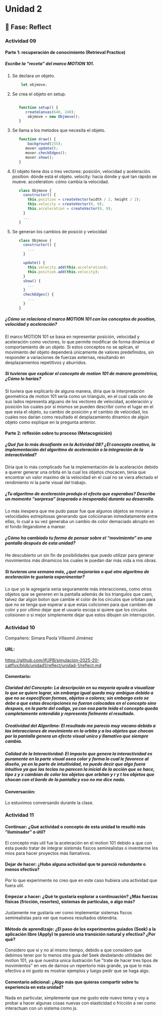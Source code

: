 # Unidad 2


## 🤔 Fase: Reflect

### Actividad 09

#### Parte 1: recuperación de conocimiento (Retrieval Practice)

##### Escribe la “receta” del marco MOTION 101.
1) Se declara un objeto.
   ``` js
       let objmove;
   ```
2) Se crea el objeto en setup.
   ``` js
       
      function setup() {
         createCanvas(640, 240);
          objmove = new Objmove();          
      }   
   ```
3) Se llama a los metodos que necesita el objeto.
   ``` js
      function draw() {
          background(255);
         mover.update();
         mover.checkEdges();
         mover.show();
      }
   ```
4) El objeto tiene dos o tres vectores: posición, velocidad y aceleración.
   position: dónde está el objeto.
   velocity: hacia dónde y qué tan rápido se mueve.
   acceleration: cómo cambia la velocidad.
   ``` js
      class Objmove {
        constructor() {
          this.position = createVector(width / 2, height / 2);
          this.velocity = createVector(0, 0);
          this.acceleration = createVector(0, 0);
        }
        ...
      }
   ```
5) Se generan los cambios de posició y velocidad
   ``` js
      class Objmove {
        constructor() {
          ...
        }

        update() {
          this.velocity.add(this.acceleration);
          this.position.add(this.velocity);
        }
        show() {
          ...
        }
        checkEdges() {
          ...
        }
      }
   ```
##### ¿Cómo se relaciona el marco MOTION 101 con los conceptos de position, velocidad y aceleración?
El marco MOTION 101 se basa en representar posición, velocidad y aceleración como vectores, lo que permite modificar de forma dinámica el comportamiento de un objeto. Si estos conceptos no se aplican, el movimiento del objeto dependerá únicamente de valores predefinidos, sin responder a variaciones de fuerzas externas, resultando en desplazamientos repetitivos y aburridos.

##### Si tuvieras que explicar el concepto de motion 101 de manera geométrica, ¿Cómo lo harías?
Si tuviera que explicarlo de alguna manera, diria que la interpretación geometrica de motion 101 seria como un triangulo, en el cual cada uno de sus lados representa alguano de los vectores de velocidad, aceleración y posición los cuales por si mismos se pueden describir como el lugar en el que esta el objeto, su cambio de posición y el cambio de velocidad, los cuales nos darian como resultado el desplazamiento dinamico de algún objeto como explique en la pregunta anterior.

#### Parte 2: reflexión sobre tu proceso (Metacognición)

##### ¿Qué fue lo más desafiante en la Actividad 08? ¿El concepto creativo, la implementación del algoritmo de aceleración o la integración de la interactividad?
Diria que lo más complicado fue la implementación de la aceleración debido a querer generar una orbita en la cual los objetos chocacen, tenia que encontrar un valor maximo de la velocidad en el cual no se viera afectado el rendimiento ni la parte visual del trabajo.

##### ¿Tu algoritmo de aceleración produjo el efecto que esperabas? Describe un momento “sorpresa” (esperado o inesperado) durante su desarrollo.
Lo más inespera que me pudo pasar fue que algunos objetos se movian a velocidades estrepitosas generando que colicionaran inmediatamente entre ellas, lo cual a su vez generaba un cambio de color demaciado abrupto en el fondo llegandome a marear.

##### ¿Cómo ha cambiado tu forma de pensar sobre el “movimiento” en una pantalla después de esta unidad?
He descubierto un sin fin de posibilidades que puedo utilizar para generar movimientos más dinamicos los cuales le puedan dar más vida a mis obras.

##### Si tuvieras una semana más, ¿qué mejorarías o qué otro algoritmo de aceleración te gustaría experimentar?
Lo que yo le agregaria seria seguramente más interacciones, como otros objetos que se generen en la pantalla además de los triangulos que caen, talvez dar algún boton que cambie el color de los circulos que orbitan para que no se tenga que esperar a que estas colicionen para que cambien de color y por ultimo dejar que el usuario escoja si quiere que los circulos colisionen o si mejor simplemente dejar que estos dibujen sin interrupción.

### Actividad 10
Compañero:
Simara Paola Villasmil Jiménez

#### URL:
https://github.com/jfUPB/simulacion-2025-20-catflyx/blob/unidad1/reflect/unidad-1/reflect.md

#### Comentario:
##### Claridad del Concepto: La descripción en su mayoria ayuda a visualizar lo que se quiere lograr, sin embargo igual queda muy ambiguo debido a que no se especifican formas, objetos o colores; sin embargo esto se debe a que estas descripciones no fueron colocadas en el concepto sino despues, en la parte del codigo, ya con esa parte leida el concepto queda completamente entendida y representa fielmente el resultado.

##### Creatividad del Algoritmo: El resultado me parecio muy vacano debido a las interacciones de movimiento en la orbita y a los objetos que chocan por la pantalla genera un efecto visual unico y llamativo que siempre cambia.

##### Calidad de la Interactividad: El impacto que genera la interactividad es puramente en la parte visual osea color y forma lo cual le favorece al diseño, ya en la parte de intuitividad, no puedo decir que algo fuera intuitivo ya que las teclas no parecen la inicial de la acción que se hace, tipo z y x cambian de color los objetos que orbitan y r y t los objetos que chocan con el borde de la pantalla y eso no me dice nada.
#### Conversación:
Lo estuvimos conversando durante la clase.

### Actividad 11
#### Continuar: ¿Qué actividad o concepto de esta unidad te resultó más “iluminador” o útil?
El concepto más util fue la aceleración en el motion 101 debido a que con esta puedo tratar de integrar sistemás fisicos semirealistas o inventarme los mios para hacer proyectos más llamativos.

#### Dejar de hacer: ¿Hubo alguna actividad que te pareció redundante o menos efectiva?
Por lo que experimente no creo que en este caso hubiera una actividad que fuera util.

#### Empezar a hacer: ¿Qué te gustaría explorar a continuación? ¿Más fuerzas físicas (fricción, resortes), sistemas de partículas, o algo más?
Justamente me gustaria ver como implementar sistemas fiscos semirealistas para ver que nuevos resultados obtendria.

#### Método de aprendizaje: ¿El paso de los experimentos guiados (Seek) a la aplicación libre (Apply) te pareció una transición natural y efectiva? ¿Por qué?
Considero que si y no al mismo tiempo, debido a que considero que debimos tener por lo menos otra guia del Seek desbelando utilidades del motion 101, ya que nuestra unica ilustración fue "trate de hacer tres tipos de movimientos" en ves de darnos un repertorio más grande, ya que lo más efectivo a mi gusto es mostrar ejemplos y luego pedir que se haga algo.

#### Comentario adicional: ¿Algo más que quieras compartir sobre tu experiencia en esta unidad?
Nada en particular, simplemente que me gusto este nuevo tema y voy a probar a hacer algunas cosas nuevas con elasticidad o fricción a ver como interactuan con un sistema como js.
